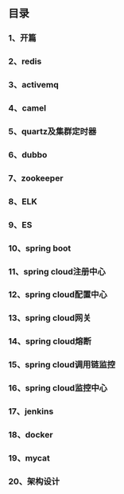 ## 目录

### 1、开篇
### 2、redis
### 3、activemq
### 4、camel
### 5、quartz及集群定时器
### 6、dubbo
### 7、zookeeper
### 8、ELK
### 9、ES
### 10、spring boot
### 11、spring cloud注册中心
### 12、spring cloud配置中心
### 13、spring cloud网关
### 14、spring cloud熔断
### 15、spring cloud调用链监控
### 16、spring cloud监控中心
### 17、jenkins
### 18、docker
### 19、mycat
### 20、架构设计
